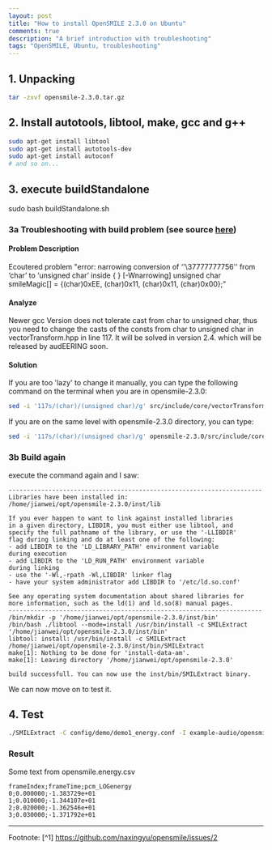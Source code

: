 ```yaml
---
layout: post
title: "How to install OpenSMILE 2.3.0 on Ubuntu"
comments: true
description: "A brief introduction with troubleshooting"
tags: "OpenSMILE, Ubuntu, troubleshooting"
---
```

## 1. Unpacking
```bash
tar -zxvf opensmile-2.3.0.tar.gz 
```

## 2. Install autotools, libtool, make, gcc and g++
```bash
sudo apt-get install libtool
sudo apt-get install autotools-dev
sudo apt-get install autoconf
# and so on...
```
## 3. execute buildStandalone
sudo bash buildStandalone.sh

### 3a Troubleshooting with build problem (see source [here](https://github.com/naxingyu/opensmile/issues/2))
#### Problem Description
Ecoutered problem "error: narrowing conversion of ‘'\37777777756'’ from ‘char’ to ‘unsigned char’ inside { } [-Wnarrowing]
unsigned char smileMagic[] = {(char)0xEE, (char)0x11, (char)0x11, (char)0x00};"


#### Analyze
Newer gcc Version does not tolerate cast from char to unsigned char, thus you need to change the casts of the consts from char to unsigned char in vectorTransform.hpp in line 117. It will be solved in version 2.4. which will be released by audEERING soon.

#### Solution
If you are too 'lazy' to change it manually, you can type the following command on the terminal when you are in opensmile-2.3.0:
```bash
sed -i '117s/(char)/(unsigned char)/g' src/include/core/vectorTransform.hpp
```
If you are on the same level with opensmile-2.3.0 directory, you can type:
```bash
sed -i '117s/(char)/(unsigned char)/g' opensmile-2.3.0/src/include/core/vectorTransform.hpp
```

### 3b Build again
execute the command again and I saw:

```
----------------------------------------------------------------------
Libraries have been installed in:
/home/jianwei/opt/opensmile-2.3.0/inst/lib

If you ever happen to want to link against installed libraries
in a given directory, LIBDIR, you must either use libtool, and
specify the full pathname of the library, or use the '-LLIBDIR'
flag during linking and do at least one of the following:
- add LIBDIR to the 'LD_LIBRARY_PATH' environment variable
during execution
- add LIBDIR to the 'LD_RUN_PATH' environment variable
during linking
- use the '-Wl,-rpath -Wl,LIBDIR' linker flag
- have your system administrator add LIBDIR to '/etc/ld.so.conf'

See any operating system documentation about shared libraries for
more information, such as the ld(1) and ld.so(8) manual pages.
----------------------------------------------------------------------
/bin/mkdir -p '/home/jianwei/opt/opensmile-2.3.0/inst/bin'
/bin/bash ./libtool --mode=install /usr/bin/install -c SMILExtract '/home/jianwei/opt/opensmile-2.3.0/inst/bin'
libtool: install: /usr/bin/install -c SMILExtract /home/jianwei/opt/opensmile-2.3.0/inst/bin/SMILExtract
make[1]: Nothing to be done for 'install-data-am'.
make[1]: Leaving directory '/home/jianwei/opt/opensmile-2.3.0'

build successfull. You can now use the inst/bin/SMILExtract binary.
```

We can now move on to test it.

## 4. Test
```bash
./SMILExtract -C config/demo/demo1_energy.conf -I example-audio/opensmile.wav -O opensmile.energy.csv
```

### Result
Some text from opensmile.energy.csv
```
frameIndex;frameTime;pcm_LOGenergy
0;0.000000;-1.383729e+01
1;0.010000;-1.344107e+01
2;0.020000;-1.362546e+01
3;0.030000;-1.371792e+01
```

---
Footnote: 
[^1] https://github.com/naxingyu/opensmile/issues/2
